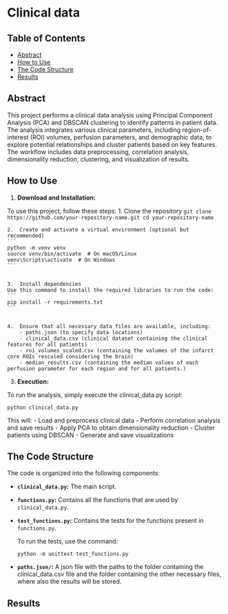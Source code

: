 # Clinical data

## Table of Contents
- [Abstract](#abstract)
- [How to Use](#how-to-use)
- [The Code Structure](#the-code-structure)
- [Results](#results)

## Abstract

This project performs a clinical data analysis using Principal Component Analysis (PCA) and DBSCAN clustering to identify patterns in patient data. The analysis integrates various clinical parameters, including region-of-interest (ROI) volumes, perfusion parameters, and demographic data, to explore potential relationships and cluster patients based on key features. The workflow includes data preprocessing, correlation analysis, dimensionality reduction, clustering, and visualization of results.


## How to Use
1. **Download and Installation:**

To use this project, follow these steps:
	1.	Clone the repository
    ```
    git clone https://github.com/your-repository-name.git
    cd your-repository-name
    ```


	2.	Create and activate a virtual environment (optional but recommended)
    ```
    python -m venv venv
    source venv/bin/activate  # On macOS/Linux
    venv\Scripts\activate  # On Windows
    ```


	3.	Install dependencies
    Use this command to install the required libraries to run the code:
    ```
    pip install -r requirements.txt
    ```


	4.	Ensure that all necessary data files are available, including:
	    - paths.json (to specify data locations)
	    - clinical_data.csv (clinical dataset containing the clinical features for all patients)
	    - roi_volumes_scaled.csv (containing the volumes of the infarct core ROIs rescaled considering the brain)
        - median_results.csv (containing the median values of each perfusion parameter for each region and for all patients.)



3. **Execution:**

To run the analysis, simply execute the clinical_data.py script:
```
python clinical_data.py
```

This will:
	- Load and preprocess clinical data
	- Perform correlation analysis and save results
	- Apply PCA to obtain dimensionality reduction
	- Cluster patients using DBSCAN
	- Generate and save visualizations


## The Code Structure
The code is organized into the following components:

- **`clinical_data.py`:** The main script.
- **`functions.py`:** Contains all the functions that are used by `clinical_data.py`.
- **`test_functions.py`:** Contains the tests for the functions present in `functions.py`.

     To run the tests, use the command:
     ```
     python -m unittest test_functions.py
     ```
- **`paths.json/`:** A json file with the paths to the folder containing the clinical_data.csv file and the folder containing the other necessary files, where also the results will be stored.

## Results
